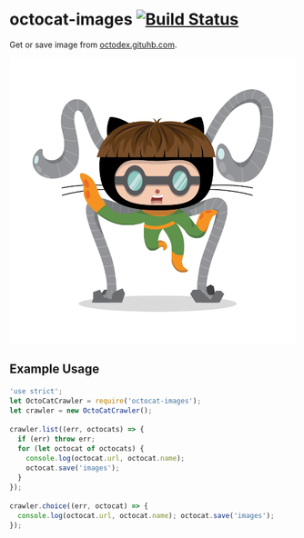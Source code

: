 # octocat-images [![Build Status](https://travis-ci.org/John-Lin/octocat-images.svg?branch=master)](https://travis-ci.org/John-Lin/octocat-images)

Get or save image from [octodex.gituhb.com](octodex.gituhb.com).

![droctocat](./img/droctocat.png?raw=true "droctocat")

## Example Usage

```javascript
'use strict';
let OctoCatCrawler = require('octocat-images');
let crawler = new OctoCatCrawler();

crawler.list((err, octocats) => {
  if (err) throw err;
  for (let octocat of octocats) {
    console.log(octocat.url, octocat.name);
    octocat.save('images');
  }
});

crawler.choice((err, octocat) => {
  console.log(octocat.url, octocat.name); octocat.save('images');
});
```
